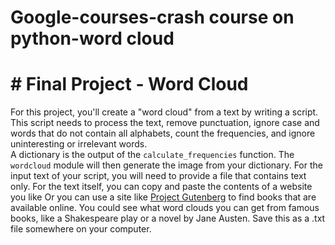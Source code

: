 # Google-courses-crash course on python-word cloud
# # Final Project - Word Cloud

For this project, you'll create a "word cloud" from a text by writing a script. This script needs to process the text, remove punctuation, ignore case and words that do not contain all alphabets, count the frequencies, and ignore uninteresting or irrelevant words.  
A dictionary is the output of the `calculate_frequencies` function. The `wordcloud` module will then generate the image from your dictionary. For the input text of your script, you will need to provide a file that  contains text only.  For the text itself, you can copy and paste the contents of a website you like Or you can use a site like [Project Gutenberg](https://www.gutenberg.org/) to find books that are available online.  You could see what word clouds you can get from famous books, like a Shakespeare play or a novel by Jane Austen. Save this as a .txt file somewhere on your computer.
